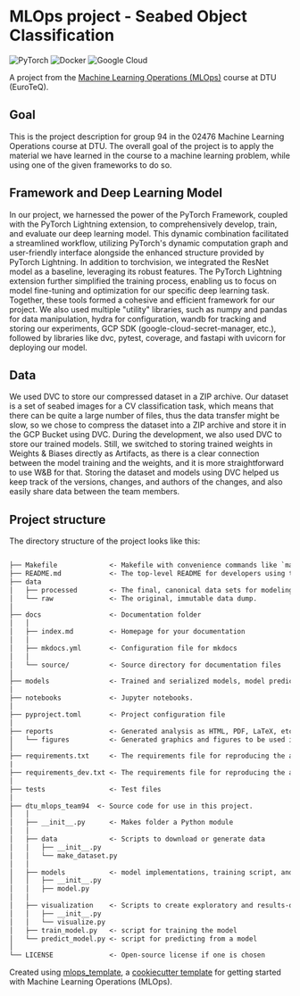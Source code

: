 # MLOps project - Seabed Object Classification

![PyTorch](https://img.shields.io/badge/PyTorch-%23EE4C2C.svg?style=for-the-badge&logo=pytorch&logoColor=white)
![Docker](https://img.shields.io/badge/Docker-%230db7ed.svg?style=for-the-badge&logo=docker&logoColor=white)
![Google Cloud](https://img.shields.io/badge/GoogleCloud-%234285F4.svg?style=for-the-badge&logo=google-cloud&logoColor=white)


A project from the [Machine Learning Operations (MLOps)](https://skaftenicki.github.io/dtu_mlops/) course at DTU (EuroTeQ).

## Goal

This is the project description for group 94 in the 02476 Machine Learning Operations course at DTU. The overall goal of the project is to apply the material we have learned in the course to a machine learning problem, while using one of the given frameworks to do so.

## Framework and Deep Learning Model

In our project, we harnessed the power of the PyTorch Framework, coupled with the PyTorch Lightning extension, to comprehensively develop, train, and evaluate our deep learning model. This dynamic combination facilitated a streamlined workflow, utilizing PyTorch's dynamic computation graph and user-friendly interface alongside the enhanced structure provided by PyTorch Lightning. In addition to torchvision, we integrated the ResNet model as a baseline, leveraging its robust features. The PyTorch Lightning extension further simplified the training process, enabling us to focus on model fine-tuning and optimization for our specific deep learning task. Together, these tools formed a cohesive and efficient framework for our project. We also used multiple "utility" libraries, such as numpy and pandas for data manipulation, hydra for configuration, wandb for tracking and storing our experiments, GCP SDK (google-cloud-secret-manager, etc.), followed by libraries like dvc, pytest, coverage, and fastapi with uvicorn for deploying our model.

## Data

We used DVC to store our compressed dataset in a ZIP archive. Our dataset is a set of seabed images for a CV classification task, which means that there can be quite a large number of files, thus the data transfer might be slow, so we chose to compress the dataset into a ZIP archive and store it in the GCP Bucket using DVC. During the development, we also used DVC to store our trained models. Still, we switched to storing trained weights in Weights & Biases directly as Artifacts, as there is a clear connection between the model training and the weights, and it is more straightforward to use W&B for that. Storing the dataset and models using DVC helped us keep track of the versions, changes, and authors of the changes, and also easily share data between the team members.

## Project structure

The directory structure of the project looks like this:

```txt

├── Makefile             <- Makefile with convenience commands like `make data` or `make train`
├── README.md            <- The top-level README for developers using this project.
├── data
│   ├── processed        <- The final, canonical data sets for modeling.
│   └── raw              <- The original, immutable data dump.
│
├── docs                 <- Documentation folder
│   │
│   ├── index.md         <- Homepage for your documentation
│   │
│   ├── mkdocs.yml       <- Configuration file for mkdocs
│   │
│   └── source/          <- Source directory for documentation files
│
├── models               <- Trained and serialized models, model predictions, or model summaries
│
├── notebooks            <- Jupyter notebooks.
│
├── pyproject.toml       <- Project configuration file
│
├── reports              <- Generated analysis as HTML, PDF, LaTeX, etc.
│   └── figures          <- Generated graphics and figures to be used in reporting
│
├── requirements.txt     <- The requirements file for reproducing the analysis environment
|
├── requirements_dev.txt <- The requirements file for reproducing the analysis environment
│
├── tests                <- Test files
│
├── dtu_mlops_team94  <- Source code for use in this project.
│   │
│   ├── __init__.py      <- Makes folder a Python module
│   │
│   ├── data             <- Scripts to download or generate data
│   │   ├── __init__.py
│   │   └── make_dataset.py
│   │
│   ├── models           <- model implementations, training script, and prediction script
│   │   ├── __init__.py
│   │   ├── model.py
│   │
│   ├── visualization    <- Scripts to create exploratory and results-oriented visualizations
│   │   ├── __init__.py
│   │   └── visualize.py
│   ├── train_model.py   <- script for training the model
│   └── predict_model.py <- script for predicting from a model
│
└── LICENSE              <- Open-source license if one is chosen
```

Created using [mlops_template](https://github.com/SkafteNicki/mlops_template),
a [cookiecutter template](https://github.com/cookiecutter/cookiecutter) for getting
started with Machine Learning Operations (MLOps).
